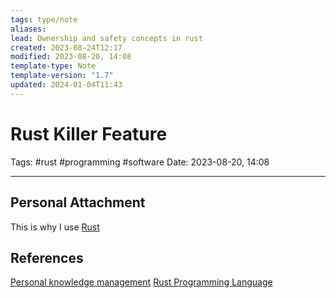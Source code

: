 ```yaml
---
tags: type/note
aliases: 
lead: Ownership and safety concepts in rust
created: 2023-08-24T12:17
modified: 2023-08-20, 14:08
template-type: Note
template-version: "1.7"
updated: 2024-01-04T11:43
---
```


# Rust Killer Feature

Tags: #rust #programming #software 
Date: 2023-08-20, 14:08

---



## Personal Attachment

This is why I use [Rust](Rust.md)

## References

[Personal knowledge management](Personal%20knowledge%20management.md)
[Rust Programming Language](https://www.rust-lang.org/)
